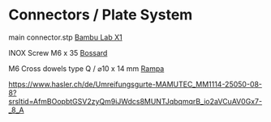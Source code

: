 # Connectors / Plate System

main connector.stp [Bambu Lab X1](https://eu.store.bambulab.com/de/products/pla-cf?id=43944001994971)

INOX Screw M6 x 35 [Bossard](https://www.bossard.com/eshop/ch-de/schrauben/schrauben-mit-innenantrieb/senkschrauben-mit-innensechskant-ohne-schaft/p/2104/)

M6 Cross dowels type Q / ⌀10 x 14 mm [Rampa](https://www.rampa.com/eu/de/Onlineshop/Produkte/Quergewindebolzen/?etcc_med=SEA&etcc_par=GoogleAds&etcc_cmp=ET-DSA%20%28%2Feu%2Fde%2F%29&etcc_grp=167116995070&etcc_bky=&etcc_mty=&etcc_plc=&etcc_ctv=701647771396&etcc_bde=c&etcc_var=EAIaIQobChMI0Mzsj4HVjQMVoa-DBx3n9whuEAAYASAAEgL7gfD_BwE&gad_source=1&gad_campaignid=21361975325&gclid=EAIaIQobChMI0Mzsj4HVjQMVoa-DBx3n9whuEAAYASAAEgL7gfD_BwE)






https://www.hasler.ch/de/Umreifungsgurte-MAMUTEC_MM1114-25050-08-8?srsltid=AfmBOopbtGSV2zyQm9iJWdcs8MUNTJqbqmqrB_io2aVCuAV0Gx7-_8_A
